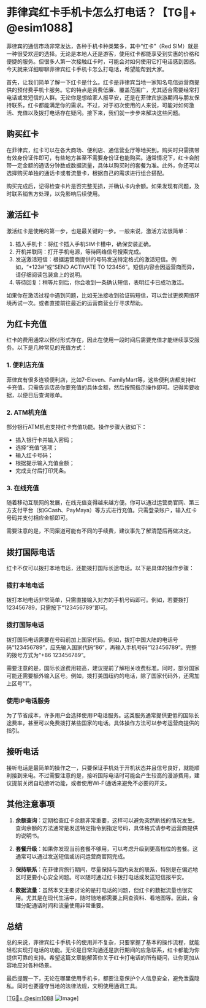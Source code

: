 # 菲律宾红卡手机卡怎么打电话？【TG💪+ @esim1088】

菲律宾的通信市场非常发达，各种手机卡种类繁多，其中“红卡”（Red SIM）就是一种很受欢迎的选择。无论是本地人还是游客，使用红卡都能享受到实惠的价格和便捷的服务。但很多人第一次接触红卡时，可能会对如何使用它打电话感到困惑。今天就来详细聊聊菲律宾红卡手机卡怎么打电话，希望能帮到大家。

首先，让我们简单了解一下红卡是什么。红卡是菲律宾当地一家知名电信运营商提供的预付费手机卡服务。它的特点是资费低廉、覆盖范围广，尤其适合需要经常打电话或发短信的人群。无论你是想给家人报平安，还是在菲律宾旅游期间与朋友保持联系，红卡都能满足你的需求。不过，对于初次使用的人来说，可能对如何激活、充值以及拨打电话存在疑问。接下来，我们就一步步来解决这些问题。

## **购买红卡**

在菲律宾，红卡可以在各大商场、便利店、通信营业厅等地买到。购买时只需携带有效身份证件即可，有些地方甚至不需要身份证也能购买。通常情况下，红卡会附带一定金额的通话分钟数或数据流量，具体以购买时的套餐为准。此外，你还可以选择购买单独的通话卡或者流量卡，根据自己的需求进行组合搭配。

购买完成后，记得检查卡片是否完整无损，并确认卡内余额。如果发现有问题，及时联系销售方处理，以免影响后续使用。

## **激活红卡**

激活红卡是使用的第一步，也是最关键的一步。一般来说，激活方法很简单：

1. 插入手机卡：将红卡插入手机SIM卡槽中，确保安装正确。
2. 开机并联网：打开手机电源，等待网络信号搜索完成。
3. 发送激活短信：根据运营商提供的号码发送特定格式的激活短信。例如，“*123#”或“SEND ACTIVATE TO 123456”。短信内容会因运营商而异，请仔细阅读包装盒上的说明。
4. 等待回复：稍等片刻后，你会收到一条确认短信，表明红卡已成功激活。

如果你在激活过程中遇到问题，比如无法接收到验证码短信，可以尝试更换网络环境再试一次。或者直接前往最近的运营商营业厅寻求帮助。

## **为红卡充值**

红卡的费用通常以预付形式存在，因此在使用一段时间后需要充值才能继续享受服务。以下是几种常见的充值方式：

### **1. 便利店充值**
菲律宾有很多连锁便利店，比如7-Eleven、FamilyMart等，这些便利店都支持红卡充值。只需告诉店员你要充值的具体金额，然后按照指示操作即可。记得索要收据，以便日后查询账单。

### **2. ATM机充值**
部分银行ATM机也支持红卡充值功能。操作步骤大致如下：
- 插入银行卡并输入密码；
- 选择“充值”选项；
- 输入红卡号码；
- 根据提示输入充值金额；
- 完成支付后打印凭条。

### **3. 在线充值**
随着移动互联网的发展，在线充值变得越来越方便。你可以通过运营商官网、第三方支付平台（如GCash、PayMaya）等方式进行充值。只需登录账户，输入红卡号码并支付相应金额即可。

需要注意的是，不同渠道可能有不同的手续费，建议事先了解清楚后再做决定。

## **拨打国际电话**

红卡不仅可以拨打本地电话，还能拨打国际长途电话。以下是具体的操作步骤：

### **拨打本地电话**
拨打本地电话非常简单，只需直接输入对方的手机号码即可。例如，若要拨打123456789，只需按下“123456789”即可。

### **拨打国际电话**
拨打国际电话需要在号码前加上国家代码。例如，拨打中国大陆的电话号码“123456789”，应先输入国家代码“86”，再输入手机号码“123456789”。完整的拨号方式为“+86 123456789”。

需要注意的是，国际长途费用较高，建议提前了解相关收费标准。同时，部分国家可能还需要额外输入区号。例如，拨打美国纽约的电话，除了国家代码外，还需加上区号“1”。

### **使用IP电话服务**
为了节省成本，许多用户会选择使用IP电话服务。这类服务通常提供更低的国际长途费率，甚至可以免费拨打某些国家的电话。具体操作方法可以参考运营商提供的指引。

## **接听电话**

接听电话是最简单的操作之一，只要保证手机处于开机状态并且信号良好，就能顺利接到来电。不过需要注意的是，接听国际电话时可能会产生较高的漫游费用，建议提前关闭自动接听功能，或者使用Wi-Fi通话来避免不必要的开支。

## **其他注意事项**

1. **余额查询**：定期检查红卡余额非常重要，这样可以避免突然断线的情况发生。查询余额的方法通常是发送特定指令到指定号码，具体格式请参考运营商提供的说明书。

2. **套餐升级**：如果你发现当前套餐不够用，可以考虑升级到更高档位的套餐。这通常可以通过发送短信或访问运营商官网完成。

3. **保持联系**：在菲律宾旅行期间，尽量保持与国内亲友的联系，特别是在偏远地区时更要小心安全问题。可以随时通过红卡拨打电话或发送短信报平安。

4. **数据流量**：虽然本文主要讨论的是打电话的问题，但红卡的数据流量也很实用。尤其是在现代生活中，随时随地都需要上网查资料、看地图等。因此，合理分配通话时间和流量使用非常重要。

## 总结

总的来说，菲律宾红卡手机卡的使用并不复杂，只要掌握了基本的操作流程，就能轻松实现打电话的功能。无论是日常沟通还是旅行期间的应急联系，红卡都能为你提供可靠的支持。希望这篇文章能解答你关于红卡打电话的所有疑问，让你更加从容地应对各种场景。

最后提醒一下，无论在哪里使用手机卡，都要注意保护个人信息安全，避免泄露隐私。同时也要遵守当地的法律法规，文明使用通讯工具。

[[TG💪+ @esim1088](https://t.me/s/esim1088) ![Image](https://i.postimg.cc/4NQfJmqS/Snipaste-2025-05-13-00-14-12.png)]